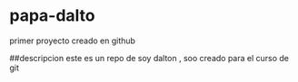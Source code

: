 # papa-dalto
primer proyecto creado en github

##descripcion
este es un repo de soy dalton , soo creado para el curso de git
